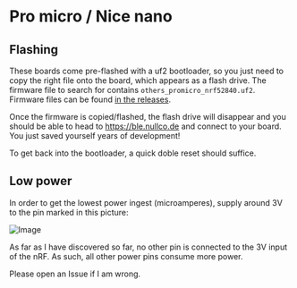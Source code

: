 # Pro micro / Nice nano

## Flashing

These boards come pre-flashed with a uf2 bootloader, so you just need to copy the right file onto the board, which appears as a flash drive.
The firmware file to search for contains `others_promicro_nrf52840.uf2`.
Firmware files can be found [in the releases](https://github.com/dakhnod/BLEnky/releases/latest).

Once the firmware is copied/flashed, the flash drive will disappear and you should be able to head to https://ble.nullco.de and connect to your board. You just saved yourself years of development!

To get back into the bootloader, a quick doble reset should suffice.

## Low power

In order to get the lowest power ingest (microamperes), supply around 3V to the pin marked in this picture:

![Image](https://github.com/user-attachments/assets/85d85e85-a2dd-4b9f-a323-fdbf0cab0c24)

As far as I have discovered so far, no other pin is connected to the 3V input of the nRF.
As such, all other power pins consume more power.

Please open an Issue if I am wrong.